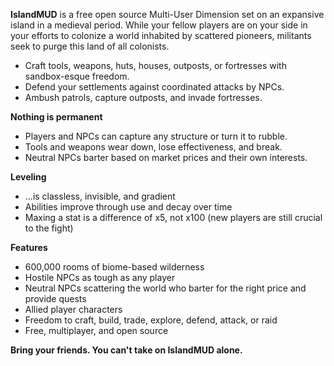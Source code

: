 **IslandMUD** is a free open source Multi-User Dimension set on an expansive island in a medieval period. While your fellow players are on your side in your efforts to colonize a world inhabited by scattered pioneers, militants seek to purge this land of all colonists.

- Craft tools, weapons, huts, houses, outposts, or fortresses with sandbox-esque freedom.
- Defend your settlements against coordinated attacks by NPCs.
- Ambush patrols, capture outposts, and invade fortresses.

**Nothing is permanent**
- Players and NPCs can capture any structure or turn it to rubble.
- Tools and weapons wear down, lose effectiveness, and break.
- Neutral NPCs barter based on market prices and their own interests.

**Leveling**
- ...is classless, invisible, and gradient
- Abilities improve through use and decay over time
- Maxing a stat is a difference of x5, not x100 (new players are still crucial to the fight)

**Features**
- 600,000 rooms of biome-based wilderness
- Hostile NPCs as tough as any player
- Neutral NPCs scattering the world who barter for the right price and provide quests
- Allied player characters
- Freedom to craft, build, trade, explore, defend, attack, or raid
- Free, multiplayer, and open source

**Bring your friends. You can't take on IslandMUD alone.**
